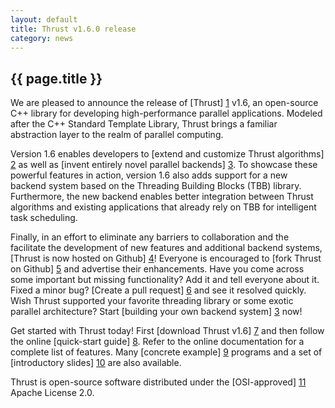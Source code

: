 ```yaml
---
layout: default
title: Thrust v1.6.0 release
category: news
---
```

## {{ page.title }} ##

We are pleased to announce the release of [Thrust] [1] v1.6, an open-source C++ library for
developing high-performance parallel applications. Modeled after the C++ Standard Template
Library, Thrust brings a familiar abstraction layer to the realm of parallel computing.

Version 1.6 enables developers to [extend and customize Thrust algorithms] [2] as well as
[invent entirely novel parallel backends] [3]. To showcase these powerful features in action, version 1.6
also adds support for a new backend system based on the Threading Building Blocks (TBB) library.
Furthermore, the new backend enables better integration between Thrust algorithms and
existing applications that already rely on TBB for intelligent task scheduling.

Finally, in an effort to eliminate any barriers to collaboration and the facilitate the
development of new features and additional backend systems, [Thrust is now hosted on Github] [4]!
Everyone is encouraged to [fork Thrust on Github] [5] and advertise their enhancements.  Have you
come across some important but missing functionality?  Add it and tell everyone about it.
Fixed a minor bug?  [Create a pull request] [6] and see it resolved quickly.  Wish Thrust supported
your favorite threading library or some exotic parallel architecture?  Start [building your
own backend system] [3] now!

Get started with Thrust today! First [download Thrust v1.6] [7] and then follow the online
[quick-start guide] [8]. Refer to the online documentation for a complete list of features.
Many [concrete example] [9] programs and a set of [introductory slides] [10] are also available.

Thrust is open-source software distributed under the [OSI-approved] [11] Apache License 2.0.

  [1]: http://github.com/thrust/thrust
  [2]: http://github.com/thrust/thrust/wiki/Derived-Systems
  [3]: http://github.com/thrust/thrust/wiki/Standalone-Systems
  [4]: http://github.com/thrust/thrust
  [5]: http://github.com/thrust/thrust/fork_select
  [6]: https://github.com/thrust/thrust/pulls
  [7]: http://github.com/downloads/thrust/thrust/thrust-1.6.0.zip
  [8]: http://github.com/thrust/thrust/wiki/Quick-Start-Guide
  [9]: http://github.com/downloads/thrust/thrust/examples-1.6.zip
  [10]: http://github.com/thrust/thrust/downloads
  [11]: http://www.opensource.org/licenses/apache2.0.php

